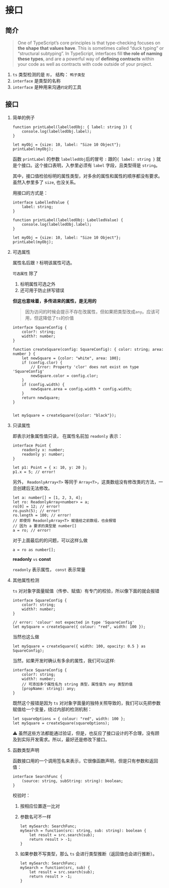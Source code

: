 # 接口

## 简介

> One of TypeScript’s core principles is that type-checking focuses on **the shape that values have**. This is sometimes called “duck typing” or “structural subtyping”. In TypeScript, interfaces fill **the role of naming these types**, and are a powerful way of **defining contracts** within your code as well as contracts with code outside of your project.

1. `ts` 类型检测的是 `形`， 结构： `鸭子类型`
2. `interface` 是类型的名称
3. `interface` 是种用来沟通`约定`的工具

## 接口

1. 简单的例子

    ```
    function printLabel(labelledObj: { label: string }) {
        console.log(labelledObj.label);
    }
    
    let myObj = {size: 10, label: "Size 10 Object"};
    printLabel(myObj);
    ```

    
    函数 `printLabel` 的参数 `labelledObj`后的冒号 `:` 跟的`{ label: string }` 就是个接口。这个接口表明，入参里必须有 `label` 字段，且类型得是 `string`。
    
    其中，接口值检验标明的属性类型，对多余的属性和属性的顺序都没有要求。 虽然入参里多了 `size`, 也没关系。
    
    用接口的方式是：
    
    ```
    interface LabelledValue {
        label: string;
    }
    
    function printLabel(labelledObj: LabelledValue) {
        console.log(labelledObj.label);
    }
    
    let myObj = {size: 10, label: "Size 10 Object"};
    printLabel(myObj);
    ```

2. 可选属性

    属性名后跟 `?` 标明该属性可选。
    
    `可选属性` 除了
    
    1. 标明属性可选之外
    2. 还可用于防止拼写错误

    **但这也意味着，多传进来的属性，是无用的**
    
    > 因为访问的时候会提示不存在改属性，但如果把类型改成`any`。应该可用，但这降低了`ts`的价值
    
    ```
    interface SquareConfig {
        color?: string;
        width?: number;
    }
    
    function createSquare(config: SquareConfig): { color: string; area: number } {
        let newSquare = {color: "white", area: 100};
        if (config.clor) {
            // Error: Property 'clor' does not exist on type 'SquareConfig'
            newSquare.color = config.clor;
        }
        if (config.width) {
            newSquare.area = config.width * config.width;
        }
        return newSquare;
    }
    
    
    let mySquare = createSquare({color: "black"});
    
    ```

3. 只读属性

    即表示对象属性值只读， 在属性名前加 `readonly` 表示：
    
    ```
    interface Point {
        readonly x: number;
        readonly y: number;
    }
    ```
        
    ```
    let p1: Point = { x: 10, y: 20 };
    p1.x = 5; // error!
    ```

    另外， `ReadonlyArray<T>` 等同于 `Array<T>`，这类数组没有修改类的方法，一旦创建后无法修改。
    
    
    ```
    let a: number[] = [1, 2, 3, 4];
    let ro: ReadonlyArray<number> = a;
    ro[0] = 12; // error!
    ro.push(5); // error!
    ro.length = 100; // error!
    // 即使将 ReadonlyArray<T> 赋值给之前数组，也会报错
    // 因为 a 要求的类型是 number[]
    a = ro; // error!
    ```

    对于上面最后的的问题，可以这样么做
    
    ```
    a = ro as number[];
    ```
    
    **readonly** `vs` **const**
    
    `readonly` 表示属性，
    `const` 表示常量
    

4. 其他属性检测

    `ts` 对对象字面量赋值（传参、赋值）有专门的校验，所以像下面的就会报错
    
    ```
    interface SquareConfig {
        color?: string;
        width?: number;
    }
    
    // error: 'colour' not expected in type 'SquareConfig'
    let mySquare = createSquare({ colour: "red", width: 100 });
    ```
    
    当然也这么做
    
    ```
    let mySquare = createSquare({ width: 100, opacity: 0.5 } as SquareConfig);
    ```
    
   当然，如果开发时确认有多余的属性，我们可以这样:
   
    ```
    interface SquareConfig {
        color?: string;
        width?: number;
        // 可添加多个属性名为 string 类型，属性值为 any 类型的值
        [propName: string]: any; 
    }
    ```
    
    既然这个报错是因为 `ts` 对对象字面量的独特关照导致的，我们可以先把参数赋值给一个变量，绕过内部的检测机制：
    
    ```
    let squareOptions = { colour: "red", width: 100 };
    let mySquare = createSquare(squareOptions);
    ```
    
    ⚠️ 虽然这些方法都能通过验证，但是，也反应了接口设计的不合理，没有顾及到实际开发需求。所以，最好还是修改下接口。
    
5. 函数类型声明

    函数接口用的一个调用签名来表示，它很像函数声明，但是只有参数和返回值：
     
    ```
    interface SearchFunc {
        (source: string, subString: string): boolean;
    }
    ```
    
    
    校验时：
    
    1. 按相应位置逐一比对
    
    2. 参数名可不一样
        
        ```
        let mySearch: SearchFunc;
        mySearch = function(src: string, sub: string): boolean {
            let result = src.search(sub);
            return result > -1;
        }
        ```
    3. 如果参数不写类型，那么 `ts` 会进行类型推断（返回值也会进行推断）。

        ```
        let mySearch: SearchFunc;
        mySearch = function(src, sub) {
            let result = src.search(sub);
            return result > -1;
        }
        ```
    

    

    
    
    
    
    

